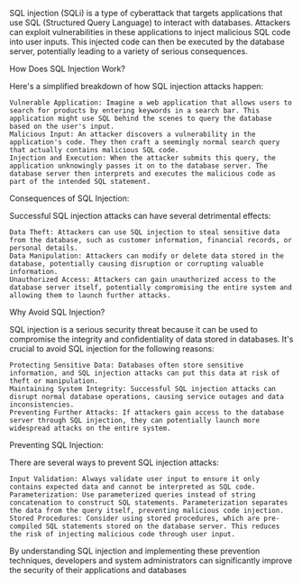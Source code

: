 SQL injection (SQLi) is a type of cyberattack that targets applications that use SQL (Structured Query Language) to interact with databases. Attackers can exploit vulnerabilities in these applications to inject malicious SQL code into user inputs. This injected code can then be executed by the database server, potentially leading to a variety of serious consequences.

How Does SQL Injection Work?

Here's a simplified breakdown of how SQL injection attacks happen:

    Vulnerable Application: Imagine a web application that allows users to search for products by entering keywords in a search bar. This application might use SQL behind the scenes to query the database based on the user's input.
    Malicious Input: An attacker discovers a vulnerability in the application's code. They then craft a seemingly normal search query that actually contains malicious SQL code.
    Injection and Execution: When the attacker submits this query, the application unknowingly passes it on to the database server. The database server then interprets and executes the malicious code as part of the intended SQL statement.

Consequences of SQL Injection:

Successful SQL injection attacks can have several detrimental effects:

    Data Theft: Attackers can use SQL injection to steal sensitive data from the database, such as customer information, financial records, or personal details.
    Data Manipulation: Attackers can modify or delete data stored in the database, potentially causing disruption or corrupting valuable information.
    Unauthorized Access: Attackers can gain unauthorized access to the database server itself, potentially compromising the entire system and allowing them to launch further attacks.

Why Avoid SQL Injection?

SQL injection is a serious security threat because it can be used to compromise the integrity and confidentiality of data stored in databases.  It's crucial to avoid SQL injection for the following reasons:

    Protecting Sensitive Data: Databases often store sensitive information, and SQL injection attacks can put this data at risk of theft or manipulation.
    Maintaining System Integrity: Successful SQL injection attacks can disrupt normal database operations, causing service outages and data inconsistencies.
    Preventing Further Attacks: If attackers gain access to the database server through SQL injection, they can potentially launch more widespread attacks on the entire system.

Preventing SQL Injection:

There are several ways to prevent SQL injection attacks:

    Input Validation: Always validate user input to ensure it only contains expected data and cannot be interpreted as SQL code.
    Parameterization: Use parameterized queries instead of string concatenation to construct SQL statements. Parameterization separates the data from the query itself, preventing malicious code injection.
    Stored Procedures: Consider using stored procedures, which are pre-compiled SQL statements stored on the database server. This reduces the risk of injecting malicious code through user input.

By understanding SQL injection and implementing these prevention techniques, developers and system administrators can significantly improve the security of their applications and databases